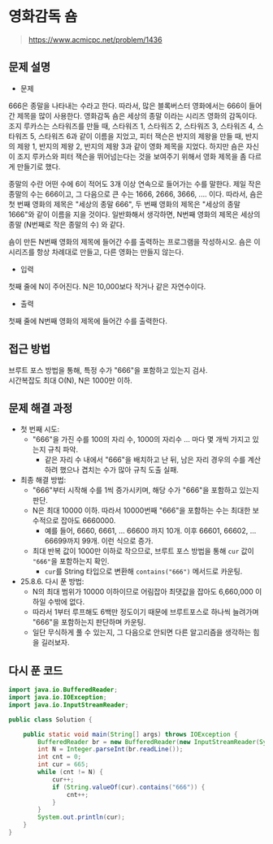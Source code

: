 # 영화감독 숌

> https://www.acmicpc.net/problem/1436

## 문제 설명

- 문제

666은 종말을 나타내는 수라고 한다. 따라서, 많은 블록버스터 영화에서는 666이 들어간 제목을 많이 사용한다. 영화감독 숌은 세상의 종말 이라는 시리즈 영화의 감독이다. 조지 루카스는 스타워즈를 만들 때,
스타워즈 1, 스타워즈 2, 스타워즈 3, 스타워즈 4, 스타워즈 5, 스타워즈 6과 같이 이름을 지었고, 피터 잭슨은 반지의 제왕을 만들 때, 반지의 제왕 1, 반지의 제왕 2, 반지의 제왕 3과 같이 영화 제목을
지었다. 하지만 숌은 자신이 조지 루카스와 피터 잭슨을 뛰어넘는다는 것을 보여주기 위해서 영화 제목을 좀 다르게 만들기로 했다.

종말의 수란 어떤 수에 6이 적어도 3개 이상 연속으로 들어가는 수를 말한다. 제일 작은 종말의 수는 666이고, 그 다음으로 큰 수는 1666, 2666, 3666, .... 이다. 따라서, 숌은 첫 번째 영화의
제목은 "세상의 종말 666", 두 번째 영화의 제목은 "세상의 종말 1666"와 같이 이름을 지을 것이다. 일반화해서 생각하면, N번째 영화의 제목은 세상의 종말 (N번째로 작은 종말의 수) 와 같다.

숌이 만든 N번째 영화의 제목에 들어간 수를 출력하는 프로그램을 작성하시오. 숌은 이 시리즈를 항상 차례대로 만들고, 다른 영화는 만들지 않는다.

- 입력

첫째 줄에 N이 주어진다. N은 10,000보다 작거나 같은 자연수이다.

- 출력

첫째 줄에 N번째 영화의 제목에 들어간 수를 출력한다.

## 접근 방법

브루트 포스 방법을 통해, 특정 수가 "666"을 포함하고 있는지 검사.  
시간복잡도 최대 O(N), N은 1000만 이하.

## 문제 해결 과정

- 첫 번째 시도:
    - "666"을 가진 수를 100의 자리 수, 1000의 자리수 ... 마다 몇 개씩 가지고 있는지 규칙 파악.
        - 같은 자리 수 내에서 "666"을 배치하고 난 뒤, 남은 자리 경우의 수를 계산하려 했으나 겹치는 수가 많아 규칙 도출 실패.
- 최종 해결 방법:
    - "666"부터 시작해 수를 1씩 증가시키며, 해당 수가 "666"을 포함하고 있는지 판단.
    - N은 최대 10000 이하. 따라서 10000번째 "666"을 포함하는 수는 최대한 보수적으로 잡아도 6660000.
        - 예를 들어, 6660, 6661, ... 66600 까지 10개. 이후 66601, 66602, ... 66699까지 99개. 이런 식으로 증가.
    - 최대 반복 값이 1000만 이하로 작으므로, 브루트 포스 방법을 통해 `cur` 값이 `"666"`을 포함하는지 확인.
        - `cur`를 String 타입으로 변환해 `contains("666")` 메서드로 카운팅.
- 25.8.6. 다시 푼 방법:
    - N의 최대 범위가 10000 이하이므로 어림잡아 최댓값을 잡아도 6,660,000 이하일 수밖에 없다.
    - 따라서 1부터 루프해도 6백만 정도이기 때문에 브루트포스로 하나씩 늘려가며 "666"을 포함하는지 판단하며 카운팅.
    - 일단 무식하게 풀 수 있는지, 그 다음으로 안되면 다른 알고리즘을 생각하는 힘을 길러보자.

## 다시 푼 코드

```java
import java.io.BufferedReader;
import java.io.IOException;
import java.io.InputStreamReader;

public class Solution {

    public static void main(String[] args) throws IOException {
        BufferedReader br = new BufferedReader(new InputStreamReader(System.in));
        int N = Integer.parseInt(br.readLine());
        int cnt = 0;
        int cur = 665;
        while (cnt != N) {
            cur++;
            if (String.valueOf(cur).contains("666")) {
                cnt++;
            }
        }
        System.out.println(cur);
    }
}
```